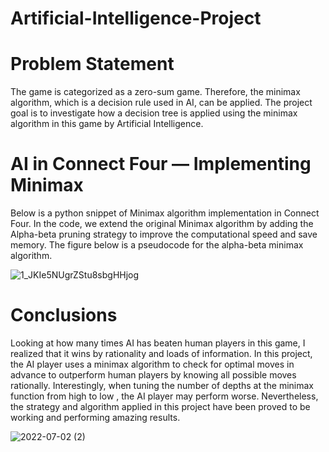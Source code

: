 # Artificial-Intelligence-Project
# Problem Statement
The game is categorized as a zero-sum game. Therefore, the minimax algorithm, which is a decision rule used in AI, can be applied. The project goal is to investigate how a decision tree is applied using the minimax algorithm in this game by Artificial Intelligence.
# AI in Connect Four — Implementing Minimax
Below is a python snippet of Minimax algorithm implementation in Connect Four. In the code, we extend the original Minimax algorithm by adding the Alpha-beta pruning strategy to improve the computational speed and save memory. The figure below is a pseudocode for the alpha-beta minimax algorithm.

![1_JKIe5NUgrZStu8sbgHHjog](https://user-images.githubusercontent.com/55916366/178103087-a71c1b6f-798d-4d2c-af53-7c60cf8c7c56.png)

# Conclusions
Looking at how many times AI has beaten human players in this game, I realized that it wins by rationality and loads of information. In this project, the AI player uses a minimax algorithm to check for optimal moves in advance to outperform human players by knowing all possible moves rationally. Interestingly, when tuning the number of depths at the minimax function from high to low , the AI player may perform worse. Nevertheless, the strategy and algorithm applied in this project have been proved to be working and performing amazing results.

![2022-07-02 (2)](https://user-images.githubusercontent.com/55916366/178103179-812faf56-8697-4d06-bbe9-0767a3bc5471.png)
